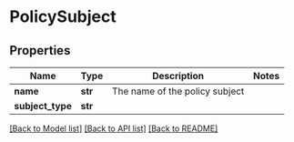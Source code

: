 # PolicySubject

## Properties
Name | Type | Description | Notes
------------ | ------------- | ------------- | -------------
**name** | **str** | The name of the policy subject | 
**subject_type** | **str** |  | 

[[Back to Model list]](../README.md#documentation-for-models) [[Back to API list]](../README.md#documentation-for-api-endpoints) [[Back to README]](../README.md)


